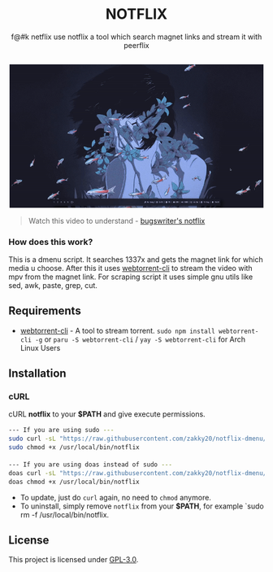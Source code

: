 <h1 align="center">NOTFLIX</h1>
<p align="center">f@#k netflix use notflix a tool which search magnet links and stream it with peerflix</p>

##
<p align="center">
<img src="./notflix.gif" alt="Video Preview" width="500px">
</p>

> Watch this video to understand - [bugswriter's notflix](https://youtu.be/FbE19_omaWY)

### How does this work?

This is a dmenu script. It searches 1337x and gets the magnet link for which media u choose.
After this it uses [webtorrent-cli](https://github.com/webtorrent/webtorrent-cli) to stream the video with mpv from the magnet link.
For scraping script it uses simple gnu utils like sed, awk, paste, grep, cut.

## Requirements

* [webtorrent-cli](https://github.com/webtorrent/webtorrent-cli) - A tool to stream torrent. `sudo npm install webtorrent-cli -g` or `paru -S webtorrent-cli` / `yay -S webtorrent-cli` for Arch Linux Users

## Installation

### cURL
cURL **notflix** to your **$PATH** and give execute permissions.

```sh
--- If you are using sudo ---
sudo curl -sL "https://raw.githubusercontent.com/zakky20/notflix-dmenu/master/notflix" -o /usr/local/bin/notflix
sudo chmod +x /usr/local/bin/notflix

--- If you are using doas instead of sudo ---
doas curl -sL "https://raw.githubusercontent.com/zakky20/notflix-dmenu/master/notflix" -o /usr/local/bin/notflix
doas chmod +x /usr/local/bin/notflix
```
- To update, just do `curl` again, no need to `chmod` anymore.
- To uninstall, simply remove `notflix` from your **$PATH**, for example `sudo rm -f /usr/local/bin/notflix.

## License
This project is licensed under [GPL-3.0](https://raw.githubusercontent.com/Illumina/licenses/master/gpl-3.0.txt).
